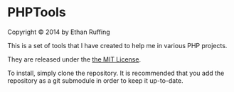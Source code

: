 PHPTools
========

Copyright &copy; 2014 by Ethan Ruffing

This is a set of tools that I have created to help me in various PHP projects.

They are released under the 
[the MIT License](http://opensource.org/licenses/MIT).

To install, simply clone the repository. It is recommended that you add the
repository as a git submodule in order to keep it up-to-date.
